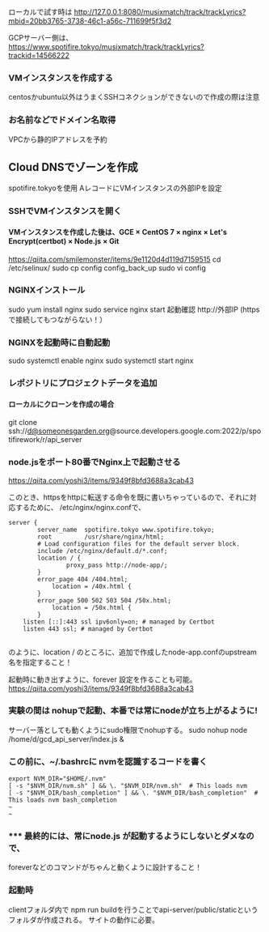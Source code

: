 
ローカルで試す時は
http://127.0.0.1:8080/musixmatch/track/trackLyrics?mbid=20bb3765-3738-46c1-a56c-711699f5f3d2

GCPサーバー側は、
https://www.spotifire.tokyo/musixmatch/track/trackLyrics?trackid=14566222


### VMインスタンスを作成する
centosかubuntu以外はうまくSSHコネクションができないので作成の際は注意

### お名前などでドメイン名取得
VPCから静的IPアドレスを予約


## Cloud DNSでゾーンを作成
spotifire.tokyoを使用
AレコードにVMインスタンスの外部IPを設定

### SSHでVMインスタンスを開く
#### VMインスタンスを作成した後は、GCE × CentOS 7 × nginx × Let's Encrypt(certbot) × Node.js × Git
https://qiita.com/smilemonster/items/9e1120d4d119d7159515
cd /etc/selinux/
sudo cp config config_back_up
sudo vi config


### NGINXインストール
sudo yum install nginx
sudo service nginx start
起動確認
http://外部IP (httpsで接続してもつながらない！）

### NGINXを起動時に自動起動
sudo systemctl enable nginx
sudo systemctl start nginx

### レポジトリにプロジェクトデータを追加
#### ローカルにクローンを作成の場合
git clone ssh://d@someonesgarden.org@source.developers.google.com:2022/p/spotifirework/r/api_server


### node.jsをポート80番でNginx上で起動させる
https://qiita.com/yoshi3/items/9349f8bfd3688a3cab43

このとき、httpsをhttpに転送する命令を既に書いちゃっているので、それに対応するために、
/etc/nginx/nginx.confで、

```$xslt
server {
        server_name  spotifire.tokyo www.spotifire.tokyo;
        root         /usr/share/nginx/html;
        # Load configuration files for the default server block.
        include /etc/nginx/default.d/*.conf;
        location / {
                proxy_pass http://node-app/;
        }
        error_page 404 /404.html;
            location = /40x.html {
        }
        error_page 500 502 503 504 /50x.html;
            location = /50x.html {
        }
    listen [::]:443 ssl ipv6only=on; # managed by Certbot
    listen 443 ssl; # managed by Certbot
    
```


のように、location / のところに、追加で作成したnode-app.confのupstream 名を指定すること！


起動時に動き出すように、forever 設定を作ることも可能。
https://qiita.com/yoshi3/items/9349f8bfd3688a3cab43


### 実験の間は nohupで起動、本番では常にnodeが立ち上がるように!
サーバー落としても動くようにsudo権限でnohupする。
sudo nohup node /home/d/gcd_api_server/index.js &
 
### この前に、~/.bashrcに nvmを認識するコードを書く

```$xslt
export NVM_DIR="$HOME/.nvm"
[ -s "$NVM_DIR/nvm.sh" ] && \. "$NVM_DIR/nvm.sh"  # This loads nvm
[ -s "$NVM_DIR/bash_completion" ] && \. "$NVM_DIR/bash_completion"  # This loads nvm bash_completion
~                                                                                                                  
~         
``` 

### *** 最終的には、常にnode.js が起動するようにしないとダメなので、
foreverなどのコマンドがちゃんと動くように設計すること！

 

### 起動時

clientフォルダ内で
npm run buildを行うことでapi-server/public/staticというフォルダが作成される。
サイトの動作に必要。

